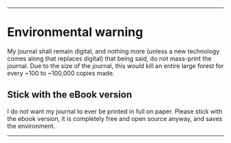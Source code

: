 
***

# Environmental warning

My journal shall remain digital, and nothing more (unless a new technology comes along that replaces digital) that being said, do not mass-print the journal. Due to the size of the journal, this would kill an entire large forest for every ~100 to ~100,000 copies made.

## Stick with the eBook version

I do not want my journal to ever be printed in full on paper. Please stick with the ebook version, it is completely free and open source anyway, and saves the environment.

***
